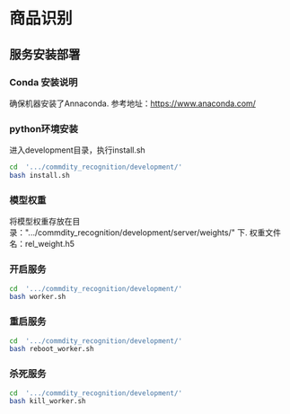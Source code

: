 # 商品识别
## 服务安装部署
###  Conda 安装说明
确保机器安装了Annaconda. 参考地址：https://www.anaconda.com/
### python环境安装
进入development目录，执行install.sh
```bash
cd  '.../commdity_recognition/development/'
bash install.sh
```

### 模型权重
将模型权重存放在目录：".../commdity_recognition/development/server/weights/" 下.
权重文件名：rel_weight.h5

### 开启服务
```bash
cd  '.../commdity_recognition/development/'
bash worker.sh
```

### 重启服务
```bash
cd  '.../commdity_recognition/development/'
bash reboot_worker.sh
```

### 杀死服务
```bash
cd  '.../commdity_recognition/development/'
bash kill_worker.sh
```